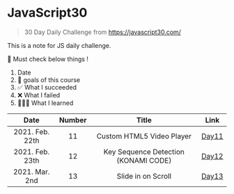 # JavaScript30

> 30 Day Daily Challenge from https://javascript30.com/

This is a note for JS daily challenge.

🍏 Must check below things !

1. Date
2. 💙 goals of this course
3. ✅ What I succeeded
4. ❌ What I failed
5. 👩🏻‍💻 What I learned

|      Date       | Number |                Title                 |             Link             |
| :-------------: | :----: | :----------------------------------: | :--------------------------: |
| 2021. Feb. 22th |   11   |      Custom HTML5 Video Player       | [Day11](chapter11/README.md) |
| 2021. Feb. 23th |   12   | Key Sequence Detection (KONAMI CODE) | [Day12](chapter12/README.md) |
| 2021. Mar. 2nd  |   13   |          Slide in on Scroll          | [Day13](chapter12/README.md) |
